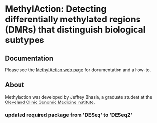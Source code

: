 # MethylAction: Detecting differentially methylated regions (DMRs) that distinguish biological subtypes

## Documentation
Please see the [MethylAction web page](http://jeffbhasin.github.io/methylaction) for documentation and a how-to.

## About
Methylaction was developed by Jeffrey Bhasin, a graduate student at the [Cleveland Clinic Genomic Medicine Institute](http://www.lerner.ccf.org/gmi/).


### updated required package from 'DESeq' to 'DESeq2'
